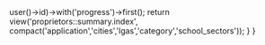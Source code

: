 <?php
//ApplicationPaymentCtrl.php 
//ApplicationSummaryCtrl.php
namespace Modules\Proprietors\Http\Controllers\Actions;

use App\Http\Controllers\Controller;
use Illuminate\Http\Request;
use App\Models\{Title,User};
use Hash;
use Modules\Proprietors\Models\Proprietor; 
use Illuminate\Support\Str;
use App\Mail\WelcomeProprietor;
use Illuminate\Support\Facades\Mail;

use App\Models\{PrvInsCategory,TRequirement};

use App\Models\{City,Lga,SchoolSector};
use Modules\Proprietors\Models\{Application,ApplicationPayment};

class S1_Upload extends Controller
{
	public function index(Request $request){

		$a=Application::where('owner_id',$request->user()->id)->with('progress')->first();
		  

        return view('proprietors::summary.index', compact('application','cities','lgas','category','school_sectors'));
	}
}